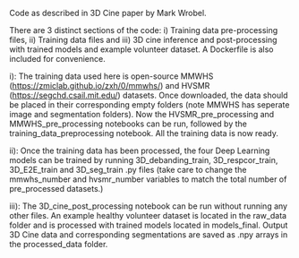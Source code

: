 Code as described in 3D Cine paper by Mark Wrobel.

There are 3 distinct sections of the code: i) Training data pre-processing files, ii) Training data files and iii) 3D cine inference and post-processing with trained models and example volunteer dataset.
A Dockerfile is also included for convenience.

i): The training data used here is open-source MMWHS (https://zmiclab.github.io/zxh/0/mmwhs/) and HVSMR (https://segchd.csail.mit.edu/) datasets. Once downloaded, the data should be placed in their corresponding empty folders (note MMWHS has seperate image and segmentation folders). Now the HVSMR_pre_processing and MMWHS_pre_processing notebooks can be run, followed by the training_data_preprocessing notebook. All the training data is now ready.

ii): Once the training data has been processed, the four Deep Learning models can be trained by running 3D_debanding_train, 3D_respcor_train, 3D_E2E_train and 3D_seg_train .py files (take care to change the mmwhs_number and hvsmr_number variables to match the total number of pre_processed datasets.)

iii): The 3D_cine_post_processing notebook can be run without running any other files. An example healthy volunteer dataset is located in the raw_data folder and is processed with trained models located in models_final. Output 3D Cine data and corresponding segmentations are saved as .npy arrays in the processed_data folder.
